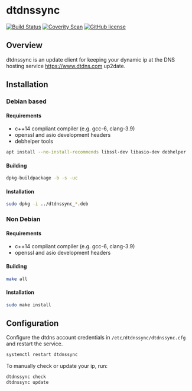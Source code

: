 # dtdnssync

[![Build Status](https://travis-ci.org/cgzones/dtdnssync.svg?branch=master)](https://travis-ci.org/cgzones/dtdnssync)
[![Coverity Scan](https://scan.coverity.com/projects/10843/badge.svg)](https://scan.coverity.com/projects/cgzones-dtdnssync)
[![GitHub license](https://img.shields.io/badge/license-MIT-green.svg)](https://raw.githubusercontent.com/cgzones/dtdnssync/master/LICENSE)

## Overview

dtdnssync is an update client for keeping your dynamic ip at the DNS hosting service https://www.dtdns.com up2date.

## Installation

### Debian based

#### Requirements

- c++14 compliant compiler (e.g. gcc-6, clang-3.9)
- openssl and asio development headers
- debhelper tools

```sh
apt install --no-install-recommends libssl-dev libasio-dev debhelper
```

#### Building

```sh
dpkg-buildpackage -b -s -uc
```

#### Installation

```sh
sudo dpkg -i ../dtdnssync_*.deb
```

### Non Debian

#### Requirements

- c++14 compliant compiler (e.g. gcc-6, clang-3.9)
- openssl and asio development headers

#### Building

```sh
make all
```

#### Installation

```sh
sudo make install
```

## Configuration

Configure the dtdns account credentials in `/etc/dtdnssync/dtdnssync.cfg` and restart the service.

```sh
systemctl restart dtdnssync
```

To manually check or update your ip, run:

```sh
dtdnssync check
dtdnssync update
```
